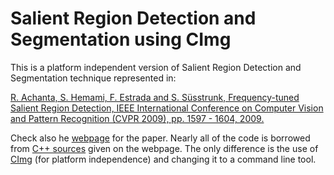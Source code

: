 Salient Region Detection and Segmentation using CImg
======================================================

This is a platform independent version of Salient Region Detection and Segmentation technique represented in:

[R. Achanta, S. Hemami, F. Estrada and S. Süsstrunk, Frequency-tuned Salient Region Detection, IEEE International Conference on Computer Vision and Pattern Recognition (CVPR 2009), pp. 1597 - 1604, 2009.](http://infoscience.epfl.ch/record/135217/files/1708.pdf)

Check also he [webpage](http://ivrgwww.epfl.ch/supplementary_material/RK_CVPR09/index.html) for the paper. 
Nearly all of the code is borrowed from [C++ sources](http://ivrgwww.epfl.ch/supplementary_material/RK_CVPR09/SourceCode/SalientRegionDetectorAndSegmenter.zip) given on the webpage. 
The only difference is the use of [CImg](http://cimg.sourceforge.net/) (for platform independence) and changing it to a command line tool.

